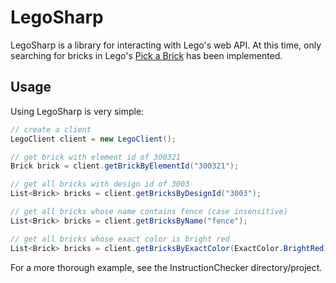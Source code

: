 # LegoSharp

LegoSharp is a library for interacting with Lego's web API. At this time, only searching for bricks in Lego's [Pick a Brick](https://shop.lego.com/en-US/Pick-a-Brick) has been implemented.

## Usage

Using LegoSharp is very simple:
```C#
// create a client
LegoClient client = new LegoClient();

// get brick with element id of 300321
Brick brick = client.getBrickByElementId("300321");

// get all bricks with design id of 3003
List<Brick> bricks = client.getBricksByDesignId("3003");

// get all bricks whose name contains fence (case insensitive)
List<Brick> bricks = client.getBricksByName("fence");

// get all bricks whose exact color is bright red
List<Brick> bricks = client.getBricksByExactColor(ExactColor.BrightRed);
```
For a more thorough example, see the InstructionChecker directory/project.